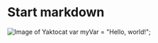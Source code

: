 # Start markdown
![Image of Yaktocat](https://octodex.github.com/images/yaktocat.png)
var myVar = "Hello, world!";
